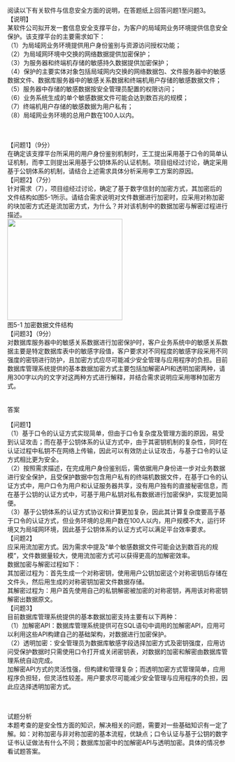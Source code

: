 <div class="detail lh2"><p>阅读以下有关软件与信息安全方面的说明，在答题纸上回答问题1至问题3。<br/>【说明】<br/>某软件公司拟开发一套信息安全支撑平台，为客户的局域网业务环境提供信息安全保护。该支撑平台的主要需求如下：<br/>（1）为局域网业务环境提供用户身份鉴别与资源访问授权功能；<br/>（2）为局域网环境中交换的网络数据提供加密保护；<br/>（3）为服务器和终端机存储的敏感持久数据提供加密保护；<br/>（4）保护的主要实体对象包括局域网内交换的网络数据包、文件服务器中的敏感数据文件、数据库服务器中的敏感关系数据和终端机用户存储的敏感数据文件；<br/>（5）服务器中存储的敏感数据按安全管理员配置的权限访问；<br/>（6）业务系统生成的单个敏感数据文件可能会达到数百兆的规模；<br/>（7）终端机用户存储的敏感数据为用户私有；<br/>（8）局域网业务环境的总用户数在100人以内。</p><br/><br/><div>
【问题1】（9分）</div>
<div>在确定该支撑平台所采用的用户身份鉴别机制时，王工提出采用基于口令的简单认证机制，而李工则提出采用基于公钥体系的认证机制。项目组经过讨论，确定采用基于公钥体系的机制，请结合上述需求具体分析采用李工方案的原因。</div>
<div>
【问题2】（7分）</div>
<div>针对需求（7），项目组经过讨论，确定了基于数字信封的加密方式，其加密后的文件结构如图5-1所示。请结合需求说明对文件数据进行加密时，应采用对称加密的块加密方式还是流加密方式，为什么？并对该机制中的数据加密与解密过程进行描述。</div>
<div>
    <img alt="" src="https://lstatic.xisaiwang.com/tiku/uploadfiles/2016-06/011e435489724696be951e94c9e2aa1a_.png" style="width: 263px; height: 232px;"/></div>
<div>
                <strong> </strong>图5-1 加密数据文件结构</div>
<div>
【问题3】（9分）</div>
<div>对数据库服务器中的敏感关系数据进行加密保护时，客户业务系统中的敏感关系数据主要是特定数据库表中的敏感字段值，客户要求对不同程度的敏感字段采用不同强度的密钥进行防护，且加密方式应尽可能减少安全管理与应用程序的负担。目前数据库管理系统提供的基本数据加密方式主要包括加解密API和透明加密两种，请用300字以内的文字对这两种方式进行解释，并结合需求说明应采用哪种加密方式。</div><br/><br/>答案<br/><p>【问题1】<br/>（1）基于口令的认证方式实现简单，但由于口令复杂度及管理方面的原因，易受到认证攻击；而在基于公钥体系的认证方式中，由于其密钥机制的复杂性，同时在认证过程中私钥不在网络上传输，因此可以有效防止认证攻击，与基于口令的认证方式相比更为安全。<br/>（2）按照需求描述，在完成用户身份鉴别后，需依据用户身份进一步对业务数据进行安全保护，且受保护数据中包含用户私有的终端机数据文件，在基于口令的认证方式中，用户口令为用户和认证服务器共享，没有用户独有的直接秘密信息，而在基于公钥的认证方式中，可基于用户私钥对私有数据进行加密保护，实现更加简便。<br/>（3）基于公钥体系的认证方式协议和计算更加复杂，因此其计算复杂度要高于基于口令的认证方式，但业务环境的总用户数在100人以内，用户规模不大，运行环境又为局域网环境，因此基于公钥体系的认证方式可以满足平台效率要求。<br/>【问题2】<br/>应采用流加密方式。因为需求中提及“单个敏感数据文件可能会达到数百兆的规模”，文件数据量较大，使用流加密方式可以获得更高的加解密效率。<br/>数据加密与解密过程如下：<br/>其加密过程为：首先生成一个对称密钥，使用用户公钥加密这个对称密钥后存储在文件头，然后用生成的对称密钥加密文件数据存储。<br/>其解密过程为：用户首先使用自己的私钥解密被加密的对称密钥，再用该对称密钥解密出数据原文。<br/>【问题3】<br/>目前数据库管理系统提供的基本数据加密支持主要有以下两种：<br/>（1）加解密API：数据库管理系统提供可在SQL语句中调用的加解密API，应用可以利用这些API构建自己的基础架构，对数据进行加密保护。<br/>（2）透明加密：安全管理员为数据库敏感字段选择加密方式及密钥强度，应用访问受保护数据时只需使用口令打开或关闭密钥表，对数据的加密和解密由数据库管理系统自动完成。<br/>加解密API方式的灵活性强，但构建和管理复杂；而透明加密方式管理简单，应用程序负担轻，但灵活性较差。用户要求尽可能减少安全管理与应用程序的负担，因此应选择透明加密方式。<br/></p><br/><br/>试题分析<br/>本题考查的是安全性方面的知识，解决相关的问题，需要对一些基础知识有一定了解。如：对称加密与非对称加密的基本流程，优缺点；口令认证与基于公钥的数字证书认证做法有什么不同；数据库加密中的加解密API与透明加密。具体的情况参看试题答案。<p><br/></p></div>